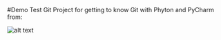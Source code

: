 #Demo Test Git
Project for getting to know Git with Phyton and PyCharm from:

![alt text](http://gpw.pwr.edu.pl/wp-content/uploads/2014/05/logo-PWr-kolor-poziom.png)